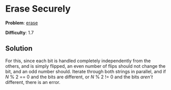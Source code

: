 # Erase Securely

**Problem**: [erase](https://open.kattis.com/problems/erase)

**Difficulty**: 1.7

## Solution

For this, since each bit is handled completely independently from the others, and is simply flipped, an even number of flips should not change the bit, and an odd number should. Iterate through both strings in parallel, and if *N* % 2 == 0 and the bits are different, or *N* % 2 != 0 and the bits *aren't* different, there is an error.
